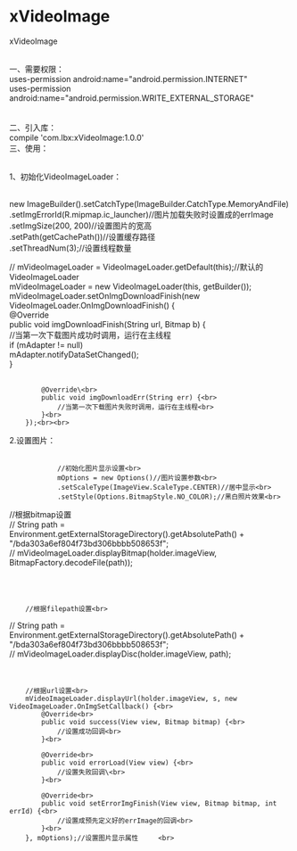 # xVideoImage
xVideoImage<br><br>

一、需要权限：<br>
	uses-permission android:name="android.permission.INTERNET" <br>
    uses-permission android:name="android.permission.WRITE_EXTERNAL_STORAGE" <br><br><br>
二、引入库：<br>
	compile 'com.lbx:xVideoImage:1.0.0'<br>
三、使用：<br><br>

1、初始化VideoImageLoader：<br><br>

new ImageBuilder().setCatchType(ImageBuilder.CatchType.MemoryAndFile)<br>
                .setImgErrorId(R.mipmap.ic_launcher)//图片加载失败时设置成的errImage<br>
                .setImgSize(200, 200)//设置图片的宽高<br>
                .setPath(getCachePath())//设置缓存路径<br>
                .setThreadNum(3);//设置线程数量<br>

//        mVideoImageLoader = VideoImageLoader.getDefault(this);//默认的VideoImageLoader<br>
        mVideoImageLoader = new VideoImageLoader(this, getBuilder());<br>
        mVideoImageLoader.setOnImgDownloadFinish(new VideoImageLoader.OnImgDownloadFinish() {<br>
            @Override<br>
            public void imgDownloadFinish(String url, Bitmap b) {<br>
                //当第一次下载图片成功时调用，运行在主线程<br>
                if (mAdapter != null)<br>
                    mAdapter.notifyDataSetChanged();<br>
            }<br><br>

            @Override\<br>
            public void imgDownloadErr(String err) {<br>
                //当第一次下载图片失败时调用，运行在主线程<br>
            }<br>
        });<br><br>
2.设置图片：<br><br>

				//初始化图片显示设置<br>
				mOptions = new Options()//图片设置参数<br>
                .setScaleType(ImageView.ScaleType.CENTER)//居中显示<br>
                .setStyle(Options.BitmapStyle.NO_COLOR);//黑白照片效果<br>


 //根据bitmap设置<br>
//        String path = Environment.getExternalStorageDirectory().getAbsolutePath() + "/bda303a6ef804f73bd306bbbb508653f";<br>
//        mVideoImageLoader.displayBitmap(holder.imageView, BitmapFactory.decodeFile(path));<br><br><br><br>



        //根据filepath设置<br>
//        String path = Environment.getExternalStorageDirectory().getAbsolutePath() + "/bda303a6ef804f73bd306bbbb508653f";<br>
//        mVideoImageLoader.displayDisc(holder.imageView, path);<br><br><br>



        //根据url设置<br>
        mVideoImageLoader.displayUrl(holder.imageView, s, new VideoImageLoader.OnImgSetCallback() {<br>
            @Override<br>
            public void success(View view, Bitmap bitmap) {<br>
                //设置成功回调<br>
            }<br>

            @Override<br>
            public void errorLoad(View view) {<br>
                //设置失败回调\<br>
            }<br>

            @Override<br>
            public void setErrorImgFinish(View view, Bitmap bitmap, int errId) {<br>
                //设置成预先定义好的errImage的回调<br>
            }<br>
        }, mOptions);//设置图片显示属性		<br>
		
		
		
		
		
		
		
		
		
		
